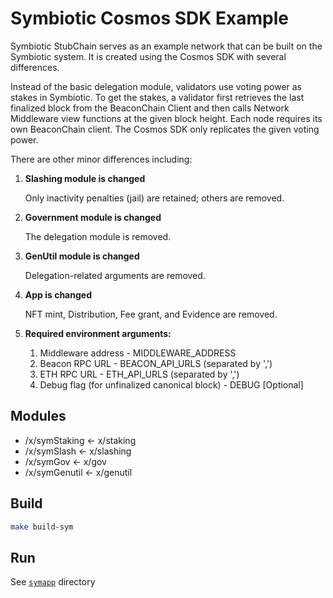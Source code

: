 # Symbiotic Cosmos SDK Example

Symbiotic StubChain serves as an example network that can be built on the Symbiotic system. It is created using the Cosmos SDK with several differences.

Instead of the basic delegation module, validators use voting power as stakes in Symbiotic. To get the stakes, a validator first retrieves the last finalized block from the BeaconChain Client and then calls Network Middleware view functions at the given block height. Each node requires its own BeaconChain client. The Cosmos SDK only replicates the given voting power.

There are other minor differences including:

1. **Slashing module is changed**
    
    Only inactivity penalties (jail) are retained; others are removed.
    
2. **Government module is changed**
    
    The delegation module is removed.
    
3. **GenUtil module is changed**
    
    Delegation-related arguments are removed.
    
4. **App is changed**
    
    NFT mint, Distribution, Fee grant, and Evidence are removed.
    
5. **Required environment arguments:**
    1. Middleware address - MIDDLEWARE_ADDRESS
    2. Beacon RPC URL - BEACON_API_URLS (separated by ',')
    3. ETH RPC URL - ETH_API_URLS (separated by ',')
    4. Debug flag (for unfinalized canonical block) - DEBUG [Optional]

## Modules
- /x/symStaking <- x/staking
- /x/symSlash <- x/slashing
- /x/symGov <- x/gov
- /x/symGenutil <- x/genutil

## Build
```bash
make build-sym
```

## Run
See [`symapp`](symapp/README.md) directory